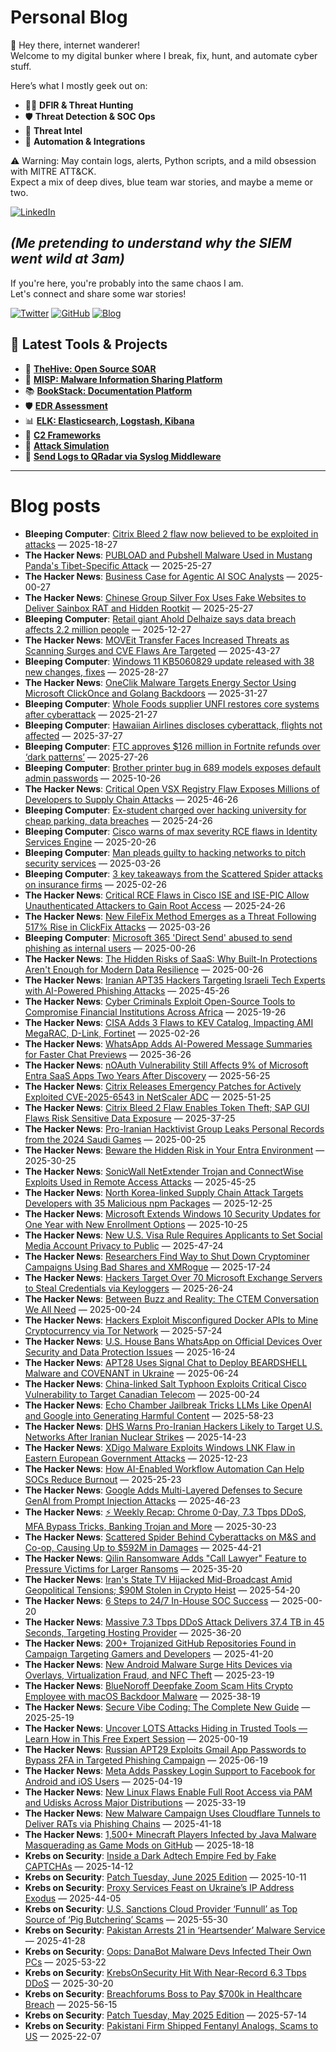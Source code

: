 # Personal Blog

👋 Hey there, internet wanderer!  
Welcome to my digital bunker where I break, fix, hunt, and automate cyber stuff.  

Here’s what I mostly geek out on:

- 🕵️‍♂️ **DFIR & Threat Hunting**  
- 🛡️ **Threat Detection & SOC Ops**  
- 🧠 **Threat Intel**  
- 🤖 **Automation & Integrations**

⚠️ Warning: May contain logs, alerts, Python scripts, and a mild obsession with MITRE ATT&CK.  
Expect a mix of deep dives, blue team war stories, and maybe a meme or two.

[![LinkedIn](https://img.shields.io/badge/LinkedIn-Connect-blue?style=flat&logo=linkedin)](https://www.linkedin.com/in/0xatef)

*(Me pretending to understand why the SIEM went wild at 3am)*  
---  
If you're here, you're probably into the same chaos I am.  
Let's connect and share some war stories!

[![Twitter](https://img.shields.io/badge/Twitter-%400xatef-1DA1F2?style=flat&logo=twitter&logoColor=white)](https://twitter.com/0xatef)
[![GitHub](https://img.shields.io/badge/GitHub-0xAtef-181717?style=flat&logo=github)](https://github.com/0xAtef)
[![Blog](https://img.shields.io/badge/Blog-0xAtef.github.io-orange?style=flat&logo=jekyll)](https://0xatef.github.io)


## 🧰 Latest Tools & Projects

- 🐝 [**TheHive: Open Source SOAR**](https://0xatef.github.io/Projects/#thehive-open-source-soar)  
- 🧬 [**MISP: Malware Information Sharing Platform**](https://0xatef.github.io/Projects/#misp-malware-information-sharing-platform)  
- 📚 [**BookStack: Documentation Platform**](https://0xatef.github.io/Projects/#bookstack-documentation-platform)  
- 🛡️ [**EDR Assessment**](https://0xatef.github.io/Projects/#edr-assessment)  
- 📊 [**ELK: Elasticsearch, Logstash, Kibana**](https://0xatef.github.io/Projects/#elk-elasticsearch-logstash-kibana)  
- 🎯 [**C2 Frameworks**](https://0xatef.github.io/Projects/#c2-frameworks)  
- 🧨 [**Attack Simulation**](https://0xatef.github.io/Projects/#attack-simulation)  
- 🔄 [**Send Logs to QRadar via Syslog Middleware**](https://0xatef.github.io/Projects/#how-to-send-logs-from-an-api-to-qradar-siem-through-syslog-middleware)  

---

# Blog posts
<!-- BLOG-POST-LIST:START -->
- **Bleeping Computer**: [Citrix Bleed 2 flaw now believed to be exploited in attacks](https://www.bleepingcomputer.com/news/security/citrix-bleed-2-flaw-now-believed-to-be-exploited-in-attacks/) — 2025-18-27
- **The Hacker News**: [PUBLOAD and Pubshell Malware Used in Mustang Panda&#39;s Tibet-Specific Attack](https://thehackernews.com/2025/06/pubload-and-pubshell-malware-used-in.html) — 2025-25-27
- **The Hacker News**: [Business Case for Agentic AI SOC Analysts](https://thehackernews.com/2025/06/business-case-for-agentic-ai-soc.html) — 2025-00-27
- **The Hacker News**: [Chinese Group Silver Fox Uses Fake Websites to Deliver Sainbox RAT and Hidden Rootkit](https://thehackernews.com/2025/06/chinese-group-silver-fox-uses-fake.html) — 2025-25-27
- **Bleeping Computer**: [Retail giant Ahold Delhaize says data breach affects 2.2 million people](https://www.bleepingcomputer.com/news/security/retail-giant-ahold-delhaize-says-data-breach-affects-22-million-people/) — 2025-12-27
- **The Hacker News**: [MOVEit Transfer Faces Increased Threats as Scanning Surges and CVE Flaws Are Targeted](https://thehackernews.com/2025/06/moveit-transfer-faces-increased-threats.html) — 2025-43-27
- **Bleeping Computer**: [Windows 11 KB5060829 update released with 38 new changes, fixes](https://www.bleepingcomputer.com/news/microsoft/windows-11-kb5060829-update-released-with-38-new-changes-fixes/) — 2025-28-27
- **The Hacker News**: [OneClik Malware Targets Energy Sector Using Microsoft ClickOnce and Golang Backdoors](https://thehackernews.com/2025/06/oneclik-malware-targets-energy-sector.html) — 2025-31-27
- **Bleeping Computer**: [Whole Foods supplier UNFI restores core systems after cyberattack](https://www.bleepingcomputer.com/news/security/whole-foods-supplier-unfi-restores-core-systems-after-cyberattack/) — 2025-21-27
- **Bleeping Computer**: [Hawaiian Airlines discloses cyberattack, flights not affected](https://www.bleepingcomputer.com/news/security/hawaiian-airlines-discloses-cyberattack-flights-not-affected/) — 2025-37-27
- **Bleeping Computer**: [FTC approves $126 million in Fortnite refunds over ‘dark patterns’](https://www.bleepingcomputer.com/news/legal/ftc-approves-126-million-in-fortnite-refunds-over-dark-patterns/) — 2025-27-26
- **Bleeping Computer**: [Brother printer bug in 689 models exposes default admin passwords](https://www.bleepingcomputer.com/news/security/brother-printer-bug-in-689-models-exposes-default-admin-passwords/) — 2025-10-26
- **The Hacker News**: [Critical Open VSX Registry Flaw Exposes Millions of Developers to Supply Chain Attacks](https://thehackernews.com/2025/06/critical-open-vsx-registry-flaw-exposes.html) — 2025-46-26
- **Bleeping Computer**: [Ex-student charged over hacking university for cheap parking, data breaches](https://www.bleepingcomputer.com/news/security/ex-student-charged-over-hacking-university-for-cheap-parking-data-breaches/) — 2025-24-26
- **Bleeping Computer**: [Cisco warns of max severity RCE flaws in Identity Services Engine](https://www.bleepingcomputer.com/news/security/cisco-warns-of-max-severity-rce-flaws-in-identity-services-engine/) — 2025-20-26
- **Bleeping Computer**: [Man pleads guilty to hacking networks to pitch security services](https://www.bleepingcomputer.com/news/security/man-pleads-guilty-to-hacking-networks-to-pitch-security-services/) — 2025-03-26
- **Bleeping Computer**: [3 key takeaways from the Scattered Spider attacks on insurance firms](https://www.bleepingcomputer.com/news/security/3-key-takeaways-from-the-scattered-spider-attacks-on-insurance-firms/) — 2025-02-26
- **The Hacker News**: [Critical RCE Flaws in Cisco ISE and ISE-PIC Allow Unauthenticated Attackers to Gain Root Access](https://thehackernews.com/2025/06/critical-rce-flaws-in-cisco-ise-and-ise.html) — 2025-24-26
- **The Hacker News**: [New FileFix Method Emerges as a Threat Following 517% Rise in ClickFix Attacks](https://thehackernews.com/2025/06/new-filefix-method-emerges-as-threat.html) — 2025-03-26
- **Bleeping Computer**: [Microsoft 365 &#39;Direct Send&#39; abused to send phishing as internal users](https://www.bleepingcomputer.com/news/security/microsoft-365-direct-send-abused-to-send-phishing-as-internal-users/) — 2025-00-26
- **The Hacker News**: [The Hidden Risks of SaaS: Why Built-In Protections Aren&#39;t Enough for Modern Data Resilience](https://thehackernews.com/2025/06/the-hidden-risks-of-saas-why-built-in.html) — 2025-00-26
- **The Hacker News**: [Iranian APT35 Hackers Targeting Israeli Tech Experts with AI-Powered Phishing Attacks](https://thehackernews.com/2025/06/iranian-apt35-hackers-targeting-israeli.html) — 2025-45-26
- **The Hacker News**: [Cyber Criminals Exploit Open-Source Tools to Compromise Financial Institutions Across Africa](https://thehackernews.com/2025/06/cyber-criminals-exploit-open-source.html) — 2025-19-26
- **The Hacker News**: [CISA Adds 3 Flaws to KEV Catalog, Impacting AMI MegaRAC, D-Link, Fortinet](https://thehackernews.com/2025/06/cisa-adds-3-flaws-to-kev-catalog.html) — 2025-02-26
- **The Hacker News**: [WhatsApp Adds AI-Powered Message Summaries for Faster Chat Previews](https://thehackernews.com/2025/06/whatsapp-adds-ai-powered-message.html) — 2025-36-26
- **The Hacker News**: [nOAuth Vulnerability Still Affects 9% of Microsoft Entra SaaS Apps Two Years After Discovery](https://thehackernews.com/2025/06/noauth-vulnerability-still-affects-9-of.html) — 2025-56-25
- **The Hacker News**: [Citrix Releases Emergency Patches for Actively Exploited CVE-2025-6543 in NetScaler ADC](https://thehackernews.com/2025/06/citrix-releases-emergency-patches-for.html) — 2025-51-25
- **The Hacker News**: [Citrix Bleed 2 Flaw Enables Token Theft; SAP GUI Flaws Risk Sensitive Data Exposure](https://thehackernews.com/2025/06/citrix-bleed-2-flaw-enables-token-theft.html) — 2025-37-25
- **The Hacker News**: [Pro-Iranian Hacktivist Group Leaks Personal Records from the 2024 Saudi Games](https://thehackernews.com/2025/06/pro-iranian-hacktivist-group-leaks.html) — 2025-00-25
- **The Hacker News**: [Beware the Hidden Risk in Your Entra Environment](https://thehackernews.com/2025/06/beware-hidden-risk-in-your-entra.html) — 2025-30-25
- **The Hacker News**: [SonicWall NetExtender Trojan and ConnectWise Exploits Used in Remote Access Attacks](https://thehackernews.com/2025/06/sonicwall-netextender-trojan-and.html) — 2025-45-25
- **The Hacker News**: [North Korea-linked Supply Chain Attack Targets Developers with 35 Malicious npm Packages](https://thehackernews.com/2025/06/north-korea-linked-supply-chain-attack.html) — 2025-12-25
- **The Hacker News**: [Microsoft Extends Windows 10 Security Updates for One Year with New Enrollment Options](https://thehackernews.com/2025/06/microsoft-extends-windows-10-security.html) — 2025-10-25
- **The Hacker News**: [New U.S. Visa Rule Requires Applicants to Set Social Media Account Privacy to Public](https://thehackernews.com/2025/06/new-us-visa-rule-requires-applicants-to.html) — 2025-47-24
- **The Hacker News**: [Researchers Find Way to Shut Down Cryptominer Campaigns Using Bad Shares and XMRogue](https://thehackernews.com/2025/06/researchers-find-way-to-shut-down.html) — 2025-17-24
- **The Hacker News**: [Hackers Target Over 70 Microsoft Exchange Servers to Steal Credentials via Keyloggers](https://thehackernews.com/2025/06/hackers-target-65-microsoft-exchange.html) — 2025-26-24
- **The Hacker News**: [Between Buzz and Reality: The CTEM Conversation We All Need](https://thehackernews.com/2025/06/between-buzz-and-reality-ctem.html) — 2025-00-24
- **The Hacker News**: [Hackers Exploit Misconfigured Docker APIs to Mine Cryptocurrency via Tor Network](https://thehackernews.com/2025/06/hackers-exploit-misconfigured-docker.html) — 2025-57-24
- **The Hacker News**: [U.S. House Bans WhatsApp on Official Devices Over Security and Data Protection Issues](https://thehackernews.com/2025/06/us-house-bans-whatsapp-on-official.html) — 2025-16-24
- **The Hacker News**: [APT28 Uses Signal Chat to Deploy BEARDSHELL Malware and COVENANT in Ukraine](https://thehackernews.com/2025/06/apt28-uses-signal-chat-to-deploy.html) — 2025-06-24
- **The Hacker News**: [China-linked Salt Typhoon Exploits Critical Cisco Vulnerability to Target Canadian Telecom](https://thehackernews.com/2025/06/china-linked-salt-typhoon-exploits.html) — 2025-00-24
- **The Hacker News**: [Echo Chamber Jailbreak Tricks LLMs Like OpenAI and Google into Generating Harmful Content](https://thehackernews.com/2025/06/echo-chamber-jailbreak-tricks-llms-like.html) — 2025-58-23
- **The Hacker News**: [DHS Warns Pro-Iranian Hackers Likely to Target U.S. Networks After Iranian Nuclear Strikes](https://thehackernews.com/2025/06/dhs-warns-pro-iranian-hackers-likely-to.html) — 2025-14-23
- **The Hacker News**: [XDigo Malware Exploits Windows LNK Flaw in Eastern European Government Attacks](https://thehackernews.com/2025/06/xdigo-malware-exploits-windows-lnk-flaw.html) — 2025-12-23
- **The Hacker News**: [How AI-Enabled Workflow Automation Can Help SOCs Reduce Burnout](https://thehackernews.com/2025/06/how-ai-enabled-workflow-automation-can.html) — 2025-25-23
- **The Hacker News**: [Google Adds Multi-Layered Defenses to Secure GenAI from Prompt Injection Attacks](https://thehackernews.com/2025/06/google-adds-multi-layered-defenses-to.html) — 2025-46-23
- **The Hacker News**: [⚡ Weekly Recap: Chrome 0-Day, 7.3 Tbps DDoS, MFA Bypass Tricks, Banking Trojan and More](https://thehackernews.com/2025/06/weekly-recap-chrome-0-day-73-tbps-ddos.html) — 2025-30-23
- **The Hacker News**: [Scattered Spider Behind Cyberattacks on M&amp;S and Co-op, Causing Up to $592M in Damages](https://thehackernews.com/2025/06/scattered-spider-behind-cyberattacks-on.html) — 2025-44-21
- **The Hacker News**: [Qilin Ransomware Adds &quot;Call Lawyer&quot; Feature to Pressure Victims for Larger Ransoms](https://thehackernews.com/2025/06/qilin-ransomware-adds-call-lawyer.html) — 2025-35-20
- **The Hacker News**: [Iran&#39;s State TV Hijacked Mid-Broadcast Amid Geopolitical Tensions; $90M Stolen in Crypto Heist](https://thehackernews.com/2025/06/irans-state-tv-hijacked-mid-broadcast.html) — 2025-54-20
- **The Hacker News**: [6 Steps to 24/7 In-House SOC Success](https://thehackernews.com/2025/06/6-steps-to-247-in-house-soc-success.html) — 2025-00-20
- **The Hacker News**: [Massive 7.3 Tbps DDoS Attack Delivers 37.4 TB in 45 Seconds, Targeting Hosting Provider](https://thehackernews.com/2025/06/massive-73-tbps-ddos-attack-delivers.html) — 2025-36-20
- **The Hacker News**: [200+ Trojanized GitHub Repositories Found in Campaign Targeting Gamers and Developers](https://thehackernews.com/2025/06/67-trojanized-github-repositories-found.html) — 2025-41-20
- **The Hacker News**: [New Android Malware Surge Hits Devices via Overlays, Virtualization Fraud, and NFC Theft](https://thehackernews.com/2025/06/new-android-malware-surge-hits-devices.html) — 2025-23-19
- **The Hacker News**: [BlueNoroff Deepfake Zoom Scam Hits Crypto Employee with macOS Backdoor Malware](https://thehackernews.com/2025/06/bluenoroff-deepfake-zoom-scam-hits.html) — 2025-38-19
- **The Hacker News**: [Secure Vibe Coding: The Complete New Guide](https://thehackernews.com/2025/06/secure-vibe-coding-complete-new-guide.html) — 2025-25-19
- **The Hacker News**: [Uncover LOTS Attacks Hiding in Trusted Tools — Learn How in This Free Expert Session](https://thehackernews.com/2025/06/uncover-lots-attacks-hiding-in-trusted.html) — 2025-00-19
- **The Hacker News**: [Russian APT29 Exploits Gmail App Passwords to Bypass 2FA in Targeted Phishing Campaign](https://thehackernews.com/2025/06/russian-apt29-exploits-gmail-app.html) — 2025-06-19
- **The Hacker News**: [Meta Adds Passkey Login Support to Facebook for Android and iOS Users](https://thehackernews.com/2025/06/meta-adds-passkey-login-support-to.html) — 2025-04-19
- **The Hacker News**: [New Linux Flaws Enable Full Root Access via PAM and Udisks Across Major Distributions](https://thehackernews.com/2025/06/new-linux-flaws-enable-full-root-access.html) — 2025-33-19
- **The Hacker News**: [New Malware Campaign Uses Cloudflare Tunnels to Deliver RATs via Phishing Chains](https://thehackernews.com/2025/06/new-malware-campaign-uses-cloudflare.html) — 2025-41-18
- **The Hacker News**: [1,500+ Minecraft Players Infected by Java Malware Masquerading as Game Mods on GitHub](https://thehackernews.com/2025/06/1500-minecraft-players-infected-by-java.html) — 2025-18-18
- **Krebs on Security**: [Inside a Dark Adtech Empire Fed by Fake CAPTCHAs](https://krebsonsecurity.com/2025/06/inside-a-dark-adtech-empire-fed-by-fake-captchas/) — 2025-14-12
- **Krebs on Security**: [Patch Tuesday, June 2025 Edition](https://krebsonsecurity.com/2025/06/patch-tuesday-june-2025-edition/) — 2025-10-11
- **Krebs on Security**: [Proxy Services Feast on Ukraine’s IP Address Exodus](https://krebsonsecurity.com/2025/06/proxy-services-feast-on-ukraines-ip-address-exodus/) — 2025-44-05
- **Krebs on Security**: [U.S. Sanctions Cloud Provider ‘Funnull’ as Top Source of ‘Pig Butchering’ Scams](https://krebsonsecurity.com/2025/05/u-s-sanctions-cloud-provider-funnull-as-top-source-of-pig-butchering-scams/) — 2025-55-30
- **Krebs on Security**: [Pakistan Arrests 21 in ‘Heartsender’ Malware Service](https://krebsonsecurity.com/2025/05/pakistan-arrests-21-in-heartsender-malware-service/) — 2025-41-28
- **Krebs on Security**: [Oops: DanaBot Malware Devs Infected Their Own PCs](https://krebsonsecurity.com/2025/05/oops-danabot-malware-devs-infected-their-own-pcs/) — 2025-53-22
- **Krebs on Security**: [KrebsOnSecurity Hit With Near-Record 6.3 Tbps DDoS](https://krebsonsecurity.com/2025/05/krebsonsecurity-hit-with-near-record-6-3-tbps-ddos/) — 2025-30-20
- **Krebs on Security**: [Breachforums Boss to Pay $700k in Healthcare Breach](https://krebsonsecurity.com/2025/05/breachforums-boss-to-pay-700k-in-healthcare-breach/) — 2025-56-15
- **Krebs on Security**: [Patch Tuesday, May 2025 Edition](https://krebsonsecurity.com/2025/05/patch-tuesday-may-2025-edition/) — 2025-57-14
- **Krebs on Security**: [Pakistani Firm Shipped Fentanyl Analogs, Scams to US](https://krebsonsecurity.com/2025/05/pakistani-firm-shipped-fentanyl-analogs-scams-to-us/) — 2025-22-07<!-- BLOG-POST-LIST:END -->
